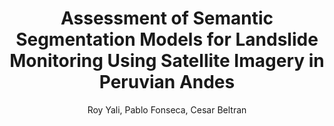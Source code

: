 ---
paperId: 19
author: Roy Yali, Pablo Fonseca, Cesar Beltran
publicationauthor: Yali, R. et al.
title: Assessment of Semantic Segmentation Models for Landslide Monitoring Using Satellite Imagery in Peruvian Andes
pdf: Roy_Yali.pdf
poster: --
alt: --
type: Poster
topic: Machine Learning for Science
subtopic: --
link: https://doi.org/10.52591/lxai202312108
conference: neurips
year: 2023
tags: neurips-2023
location: New Orleans, Louisiana
---